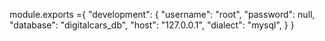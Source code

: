 <!-- copiar y renombrar como config.js para conectarse a la base de datos -->

module.exports ={
  "development": {
    "username": "root",
    "password": null,
    "database": "digitalcars_db",
    "host": "127.0.0.1",
    "dialect": "mysql",
  }
}
